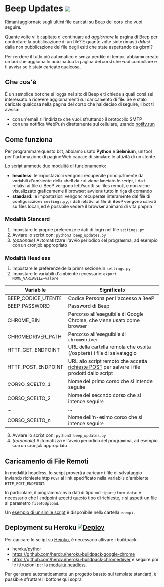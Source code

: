 # Beep Updates [![](https://img.shields.io/badge/python-3.7-blue.svg)](https://www.python.org/downloads/)
Rimani aggiornato sugli ultimi file caricati su Beep dei corsi che vuoi seguire.

Quante volte vi è capitato di continuare ad *aggiornare* la pagina di Beep per controllare la pubblicazione di un file? E quante volte siete rimasti *delusi* dalla non pubblicazione del file degli esiti che state aspettando da giorni?

Per rendere il tutto più automatico e senza perdite di tempo, abbiamo creato un bot che aggiorna in automatico la pagina dei corsi che vuoi controllare e ti avvisa se è stato caricato qualcosa.

## Che cos'è
È un semplice bot che si logga nel sito di Beep e ti chiede a quali corsi sei interessato a ricevere aggiornamenti sul caricamento di file. Se è stato caricato qualcosa nella pagina del corso che hai deciso di seguire, il bot ti avvisa:
- con un'email all'indirizzo che vuoi, sfruttando il protocollo [SMTP](https://docs.python.org/3/library/smtplib.html#module-smtplib)
- con una notifica WebPush direttamente sul cellulare, usando [notify.run](https://notify.run/)


## Come funziona
Per programmare questo bot, abbiamo usato **Python** e **Selenium**, un tool per l'automazione di pagine Web capace di simulare le attività di un utente.

Lo script ammette due modalità di funzionamento:
- **headless**: le impostazioni vengono recuperate principalmente da variabili d'ambiente della shell da cui viene lanciato lo script, i dati relativi ai file di BeeP vengono letti/scritti su files remoti, e non viene visualizzato graficamente il browser: avviene tutto in riga di comando
- **standard**: le impostazioni vengono recuperate interamente dal file di configurazione `settings.py`, i dati relativi ai file di BeeP vengono salvati su files locali, ed è possibile vedere il browser animarsi di vita propria


### Modalità Standard
1. Impostare le proprie preferenze e dati di login nel file `settings.py`
2. Avviare lo script con: `python3 beep_updates.py`
3. _(opzionale)_ Automatizzare l'avvio periodico del programma, ad esempio con un cronjob appropriato

### Modalità Headless
1. Impostare le preferenze della prima sezione in `settings.py`
2. Impostare le variabili d'ambiente necessarie: `export NOME_VARIABILE=valore`

Variabile | Significato
--------- | -----------
BEEP_CODICE_UTENTE | Codice Persona per l'accesso a BeeP
BEEP_PASSWORD | Password di Beep
CHROME_BIN | Percorso all'eseguibile di Google Chrome, che viene usato come browser
CHROMEDRIVER_PATH | Percorso all'eseguibile di `chromedriver`
HTTP_GET_ENDPOINT | URL della cartella remota che ospita (/ospiterà) i file di salvataggio
HTTP_POST_ENDPOINT | URL allo script remoto che accetta [richieste POST](#caricamento-di-file-remoti) per salvare i file prodotti dallo script
CORSO_SCELTO_1 | Nome del primo corso che si intende seguire
CORSO_SCELTO_2 | Nome del secondo corso che si intende seguire
... | ...
CORSO_SCELTO_n | Nome dell'n-esimo corso che si intende seguire

3. Avviare lo script con: `python3 beep_updates.py`
4. _(opzionale)_ Automatizzare l'avvio periodico del programma, ad esempio con un cronjob appropriato


## Caricamento di File Remoti
In modalità headless, lo script proverà a caricare i file di salvataggio inviando richieste http `POST` al link specificato nella variabile d'ambiente `HTTP_POST_ENDPOINT`.

In particolare, il programma invia dati di tipo `multipart/form-data`: è necessario che l'endpoint accetti questo tipo di richieste, e si aspetti un file al parametro `fileToUpload`.

Un [esempio di un simile script](esempi/upload.php) è disponibile nella cartella `esempi`.


## Deployment su Heroku [![Deploy](https://www.herokucdn.com/deploy/button.svg)](https://heroku.com/deploy)
Per caricare lo script su [Heroku](https://heroku.com), è necessario attivare i buildpack:
- heroku/python
- https://github.com/heroku/heroku-buildpack-google-chrome
- https://github.com/heroku/heroku-buildpack-chromedriver
e seguire poi le istruzioni per la [modalità headless](#modalità-headless).

Per generare automaticamente un progetto basato sul template standard, è pussibile sfruttare il bottone qui sopra.
